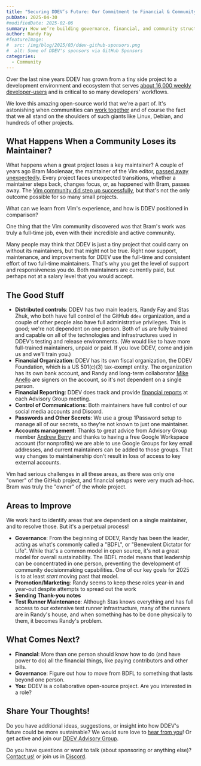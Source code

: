 ```yaml
---
title: "Securing DDEV’s Future: Our Commitment to Financial & Community Sustainability"
pubDate: 2025-04-30
#modifiedDate: 2025-02-06
summary: How we’re building governance, financial, and community structures to ensure DDEV thrives beyond any single maintainer.
author: Randy Fay
#featureImage:
#  src: /img/blog/2025/03/ddev-github-sponsors.png
#  alt: Some of DDEV's sponsors via GitHub Sponsors
categories:
  - Community
---
```


Over the last nine years DDEV has grown from a tiny side project to a development environment and ecosystem that serves [about 16,000 weekly developer-users](stats-on-ddev-usage-nov-2024.md) and is critical to so many developers' workflows.

We love this amazing open-source world that we're a part of. It's astonishing when communities can [work together](open-source-for-the-win.md) and of course the fact that we all stand on the shoulders of such giants like Linux, Debian, and hundreds of other projects.

## What Happens When a Community Loses its Maintainer?

What happens when a great project loses a key maintainer? A couple of years ago Bram Moolenaar, the maintainer of the Vim editor, [passed away unexpectedly](https://thenewstack.io/bram-moolenaar-author-of-the-open-source-vim-code-editor-has-died/). Every project faces unexpected transitions, whether a maintainer steps back, changes focus, or, as happened with Bram, passes away. The [Vim community did step up successfully](https://thenewstack.io/vim-after-bram-a-core-maintainer-on-how-theyve-kept-it-going/), but that's not the only outcome possible for so many small projects.

What can we learn from Vim's experience, and how is DDEV positioned in comparison?

One thing that the Vim community discovered was that Bram's work was truly a full-time job, even with their incredible and active community.

Many people may think that DDEV is just a tiny project that could carry on without its maintainers, but that might not be true. Right now support, maintenance, and improvements for DDEV use the full-time and consistent effort of two full-time maintainers. That's why you get the level of support and responsiveness you do. Both maintainers are currently paid, but perhaps not at a salary level that you would accept.

## The Good Stuff

- **Distributed controls**: DDEV has two main leaders, Randy Fay and Stas Zhuk, who both have full control of the GitHub `ddev` organization, and a couple of other people also have full administrative privileges. This is good; we're not dependent on one person. Both of us are fully trained and capable on all of the technologies and infrastructures used in DDEV's testing and release environments. (We would like to have more full-trained maintainers, unpaid or paid. If you love DDEV, come and join us and we'll train you.)
- **Financial Organization**: DDEV has its own fiscal organization, the DDEV Foundation, which is a US 501(c)(3) tax-exempt entity. The organization has its own bank account, and Randy and long-term collaborator [Mike Anello](https://www.drupaleasy.com/users/ultimike) are signers on the account, so it's not dependent on a single person.
- **Financial Reporting**: DDEV does track and provide [financial reports](https://github.com/orgs/ddev/discussions/categories/ddev-advisory-group) at each Advisory Group meeting.
- **Control of Communications**: Both maintainers have full control of our social media accounts and Discord.
- **Passwords and Other Secrets**: We use a group 1Password setup to manage all of our secrets, so they're not known to just one maintainer.
- **Accounts management**: Thanks to great advice from Advisory Group member [Andrew Berry](https://www.drupal.org/u/deviantintegral) and thanks to having a free Google Workspace account (for nonprofits) we are able to use Google Groups for key email addresses, and current maintainers can be added to those groups. That way changes to maintainership don't result in loss of access to key external accounts.

Vim had serious challenges in all these areas, as there was only one "owner" of the GitHub project, and financial setups were very much ad-hoc. Bram was truly the "owner" of the whole project.

## Areas to Improve

We work hard to identify areas that are dependent on a single maintainer, and to resolve those. But it's a perpetual process!

- **Governance**: From the beginning of DDEV, Randy has been the leader, acting as what's commonly called a "BDFL", or "Benevolent Dictator for Life". While that's a common model in open source, it's not a great model for overall sustainability. The BDFL model means that leadership can be concentrated in one person, preventing the development of community decisionmaking capabilities. One of our key goals for 2025 is to at least _start_ moving past that model.
- **Promotion/Marketing**: Randy seems to keep these roles year-in and year-out despite attempts to spread out the work
- **Sending Thank-you notes**
- **Test Runner Maintenance**: Although Stas knows everything and has full access to our extensive test runner infrastructure, many of the runners are in Randy's house, and when something has to be done physically to them, it becomes Randy's problem.

## What Comes Next?

- **Financial**: More than one person should know how to do (and have power to do) all the financial things, like paying contributors and other bills.
- **Governance**: Figure out how to move from BDFL to something that lasts beyond one person.
- **You**: DDEV is a collaborative open-source project. Are you interested in a role?

## Share Your Thoughts!

Do you have additional ideas, suggestions, or insight into how DDEV's future could be more sustainable? We would sure love to [hear from you](/contact)! Or get active and join our [DDEV Advisory Group](https://github.com/orgs/ddev/discussions/categories/ddev-advisory-group).

Do you have questions or want to talk (about sponsoring or anything else)? [Contact us!](https://ddev.com/contact/) or join us in [Discord](/s/discord).
